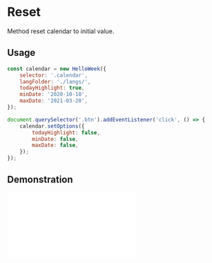 # Reset

Method reset calendar to initial value.

## Usage

```js
const calendar = new HelloWeek({
    selector: '.calendar',
    langFolder: './langs/',
    todayHighlight: true,
    minDate: '2020-10-10',
    maxDate: '2021-03-28',
});

document.querySelector('.btn').addEventListener('click', () => {
    calendar.setOptions({
        todayHighlight: false,
        minDate: false,
        maxDate: false,
    });
});
```

## Demonstration

<iframe
    src="docs/v3/demos/reset.html"
    frameborder="no"
    allowfullscreen="allowfullscreen">
</iframe>
